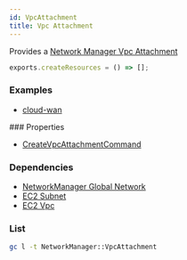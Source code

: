 ```yaml
---
id: VpcAttachment
title: Vpc Attachment
---
```


Provides a [Network Manager Vpc Attachment](https://us-west-2.console.aws.amazon.com/networkmanager/home#/networks)

```js
exports.createResources = () => [];
```

### Examples

- [cloud-wan](https://github.com/grucloud/grucloud/blob/main/examples/aws/NetworkManager/cloud-wan)

### Properties

- [CreateVpcAttachmentCommand](https://docs.aws.amazon.com/AWSJavaScriptSDK/v3/latest/clients/client-networkmanager/classes/createvpcattachmentcommand.html)

### Dependencies

- [NetworkManager Global Network](./GlobalNetwork.md)
- [EC2 Subnet](../EC2/Subnet.md)
- [EC2 Vpc](../EC2/Vpc.md)

### List

```sh
gc l -t NetworkManager::VpcAttachment
```

```txt

```

